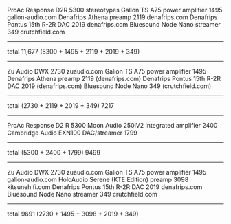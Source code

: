 ProAc Response D2R                                  5300         stereotypes 
Galion TS A75 power amplifier                       1495         galion-audio.com 
Denafrips Athena preamp                             2119         denafrips.com 
Denafrips Pontus 15th R-2R DAC                      2019         denafrips.com 
Bluesound Node Nano streamer                         349         crutchfield.com 
----------------------------------               -------------------------------
total                                             11,677
(5300 + 1495 + 2119 + 2019 + 349)

----------------------------------------------------------------------------------------------

Zu Audio DWX                                        2730        zuaudio.com
Galion TS A75 power amplifier                       1495
Denafrips Athena preamp                             2119        (denafrips.com)
Denafrips Pontus 15th R-2R DAC                      2019        (denafrips.com)
Bluesound Node Nano                                  349        (crutchfield.com)
----------------------------------                  -----------------------
total   (2730 + 2119 + 2019 + 349)                  7217

----------------------------------------------------------------------------------------------

ProAc Response D2 R                                 5300
Moon Audio 250iV2 integrated amplifier              2400
Cambridge Audio EXN100 DAC/streamer                 1799  
----------------------------------                  -----------------------
total   (5300 + 2400 + 1799)                        9499 


----------------------------------------------------------------------------------------------
Zu Audio DWX                                        2730        zuaudio.com 
Galion TS A75 power amplifier                       1495        galion-audio.com 
HoloAudio Serene (KTE Edition) preamp               3098        kitsunehifi.com 
Denafrips Pontus 15th R-2R DAC                      2019        denafrips.com 
Bluesound Node Nano streamer                         349        crutchfield.com 
----------------------------------               -------------------------------
total                                               9691
(2730 + 1495 + 3098 + 2019 + 349)
